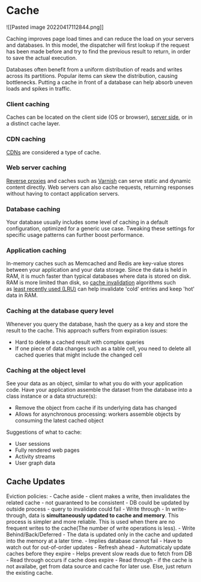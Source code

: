 # Cache
![[Pasted image 20220417112844.png]]


Caching improves page load times and can reduce the load on your servers and databases. In this model, the dispatcher will first lookup if the request has been made before and try to find the previous result to return, in order to save the actual execution.

Databases often benefit from a uniform distribution of reads and writes across its partitions. Popular items can skew the distribution, causing bottlenecks. Putting a cache in front of a database can help absorb uneven loads and spikes in traffic.

### [](https://github.com/donnemartin/system-design-primer#client-caching)Client caching
Caches can be located on the client side (OS or browser), [server side](https://github.com/donnemartin/system-design-primer#reverse-proxy-web-server), or in a distinct cache layer.

### [](https://github.com/donnemartin/system-design-primer#cdn-caching)CDN caching
[CDNs](https://github.com/donnemartin/system-design-primer#content-delivery-network) are considered a type of cache.

### [](https://github.com/donnemartin/system-design-primer#web-server-caching)Web server caching
[Reverse proxies](https://github.com/donnemartin/system-design-primer#reverse-proxy-web-server) and caches such as [Varnish](https://www.varnish-cache.org/) can serve static and dynamic content directly. Web servers can also cache requests, returning responses without having to contact application servers.

### [](https://github.com/donnemartin/system-design-primer#database-caching)Database caching
Your database usually includes some level of caching in a default configuration, optimized for a generic use case. Tweaking these settings for specific usage patterns can further boost performance.

### Application caching
In-memory caches such as Memcached and Redis are key-value stores between your application and your data storage. Since the data is held in RAM, it is much faster than typical databases where data is stored on disk. RAM is more limited than disk, so [cache invalidation](https://en.wikipedia.org/wiki/Cache_algorithms) algorithms such as [least recently used (LRU)](https://en.wikipedia.org/wiki/Cache_replacement_policies#Least_recently_used_(LRU)) can help invalidate 'cold' entries and keep 'hot' data in RAM.


### Caching at the database query level
Whenever you query the database, hash the query as a key and store the result to the cache. This approach suffers from expiration issues:
-   Hard to delete a cached result with complex queries
-   If one piece of data changes such as a table cell, you need to delete all cached queries that might include the changed cell

### Caching at the object level
See your data as an object, similar to what you do with your application code. Have your application assemble the dataset from the database into a class instance or a data structure(s):
-   Remove the object from cache if its underlying data has changed
-   Allows for asynchronous processing: workers assemble objects by consuming the latest cached object

Suggestions of what to cache:
-   User sessions
-   Fully rendered web pages
-   Activity streams
-   User graph data

## Cache Updates
Eviction policies:
	-  Cache aside
		- client makes a write, then invalidates the related cache
		- not guaranteed to be consistent
			- DB could be updated by outside process
			- query to invalidate could fail
	-  Write through
		- In write-through, data is **simultaneously updated to cache and memory**. This process is simpler and more reliable. This is used when there are no frequent writes to the cache(The number of write operations is less).
	- Write Behind/Back/Deferred
		- The data is updated only in the cache and updated into the memory at a later time.
		- Implies database cannot fail
		- Have to watch out for out-of-order updates
	- Refresh ahead
		- Automaticaly update caches before they expire
		- Helps prevent slow reads due to fetch from DB
		- Read through occurs if cache does expire
	- Read through
		- if the cache is not availabe, get from data source and cache for later use.  Else, just return the existing cache.